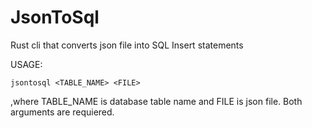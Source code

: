 # JsonToSql
Rust cli that converts json file into SQL Insert statements

USAGE:
```
jsontosql <TABLE_NAME> <FILE>
```
,where TABLE_NAME is database table name and FILE is json file. Both arguments are requiered.
